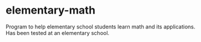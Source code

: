# elementary-math
Program to help elementary school students learn math and its applications. Has been tested at an elementary school.

